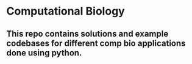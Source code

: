 # Computational Biology 
## This repo contains solutions and example codebases for different comp bio applications done using python. 
